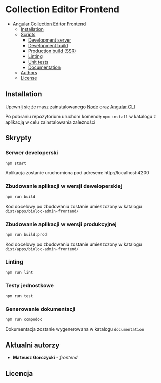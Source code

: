 # Collection Editor Frontend

- [Angular Collection Editor Frontend](#collection-editor-frontend)
  - [Installation](#installation)
  - [Scripts](#scripts)
    - [Development server](#development-server)
    - [Development build](#development-build)
    - [Production build (SSR)](#production-build)
    - [Linting](#linting)
    - [Unit tests](#unit-tests)
    - [Documentation](#documentation)
  - [Authors](#authors)
  - [License](#license)

## Installation

Upewnij się że masz zainstalowanego [Node](https://nodejs.org/en/ 'Node') oraz [Angular CLI](https://github.com/angular/angular-cli#installation 'Angular CLI')

Po pobraniu repozytorium uruchom komendę `npm install` w katalogu z aplikacją w celu zainstalowania zależności

## Skrypty

### Serwer developerski

`npm start`

Aplikacja zostanie uruchomiona pod adresem: http://localhost:4200

### Zbudowanie aplikacji w wersji deweloperskiej

`npm run build`

Kod docelowy po zbudowaniu zostanie umieszczony w katalogu `dist/apps/bioloc-admin-frontend/`

### Zbudowanie aplikacji w wersji produkcyjnej

`npm run build:prod`

Kod docelowy po zbudowaniu zostanie umieszczony w katalogu `dist/apps/bioloc-admin-frontend/`

### Linting

`npm run lint`

### Testy jednostkowe

`npm run test`

### Generowanie dokumentacji

`npm run compodoc`

Dokumentacja zostanie wygenerowana w katalogu `documentation`

## Aktualni autorzy

- **Mateusz Gorczycki** - _frontend_

## Licencja
